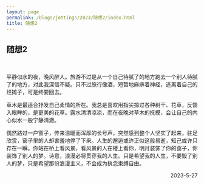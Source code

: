 ```yaml
---
layout: page
permalink: /blogs/jottings/2023/随想2/index.html
title: 随想2
---
```


## 随想2
<br>

平静似水的夜，晚风醉人。旅游不过是从一个自己待腻了的地方跑去一个别人待腻了的地方，对此我深信不疑。只不过旅行像酒，短暂地麻痹着神经，逃离着自己的烂摊子，可是终要回去。

草木是最适合抒发自己柔情的所在。我总是喜欢用指尖掠过各种树干、花草，反馈入眼眸的，是更美的花草。露水清清凉凉，而在夜晚对草木的抚摸，会让自己的内心似水一般宁静清澈。

偶然路过一户窗子，传来温暖而浑厚的长号声，突然感到整个人坚实了起来，驻足欣赏，窗子里的人却害羞地停了下来。人生的邂逅或许正似这般易逝，知己或许只存在一瞬。你站在桥上看风景，看风景的人在楼上看你，明月装饰了你的窗子，你装饰了别人的梦。诗意，浪漫必将贯穿我的人生。只是希望我的人生，不要毁了别人的梦，只是希望那份浪漫主义，不会成为执念束缚自由。

<p align="right">2023-5-27</p>